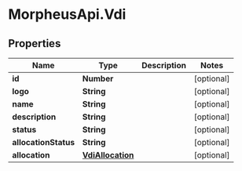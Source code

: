 # MorpheusApi.Vdi

## Properties

Name | Type | Description | Notes
------------ | ------------- | ------------- | -------------
**id** | **Number** |  | [optional] 
**logo** | **String** |  | [optional] 
**name** | **String** |  | [optional] 
**description** | **String** |  | [optional] 
**status** | **String** |  | [optional] 
**allocationStatus** | **String** |  | [optional] 
**allocation** | [**VdiAllocation**](VdiAllocation.md) |  | [optional] 


